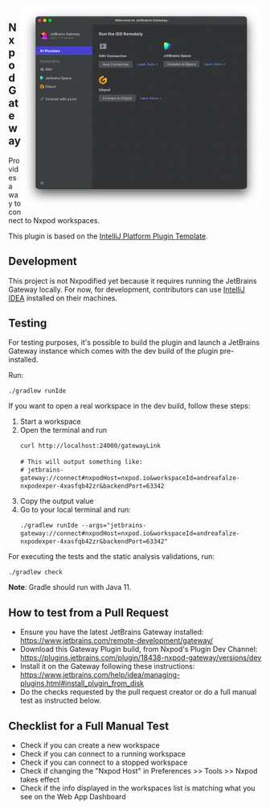 <img align="right" height="400" src="./screenshot.png">

## Nxpod Gateway

<!-- Plugin description -->
Provides a way to connect to Nxpod workspaces.

<!-- Plugin description end -->

This plugin is based on the [IntelliJ Platform Plugin Template](https://github.com/JetBrains/intellij-platform-plugin-template).

## Development

This project is not Nxpodified yet because it requires running the JetBrains Gateway locally. For now, for development, contributors can use [IntelliJ IDEA](https://www.jetbrains.com/idea/) installed on their machines.

## Testing

For testing purposes, it's possible to build the plugin and launch a JetBrains Gateway instance which comes with the dev build of the plugin pre-installed.

Run:

```console
./gradlew runIde
```

If you want to open a real workspace in the dev build, follow these steps:

1. Start a workspace
2. Open the terminal and run
    ```console
    curl http://localhost:24000/gatewayLink

    # This will output something like:
    # jetbrains-gateway://connect#nxpodHost=nxpod.io&workspaceId=andreafalze-nxpodexper-4xasfqb42zr&backendPort=63342
    ```
3. Copy the output value
4. Go to your local terminal and run:
    ```console
    ./gradlew runIde --args="jetbrains-gateway://connect#nxpodHost=nxpod.io&workspaceId=andreafalze-nxpodexper-4xasfqb42zr&backendPort=63342"
    ```

For executing the tests and the static analysis validations, run:

```console
./gradlew check
```

**Note**: Gradle should run with Java 11.

## How to test from a Pull Request

- Ensure you have the latest JetBrains Gateway installed: https://www.jetbrains.com/remote-development/gateway/
- Download this Gateway Plugin build, from Nxpod's Plugin Dev Channel: https://plugins.jetbrains.com/plugin/18438-nxpod-gateway/versions/dev
- Install it on the Gateway following these instructions: https://www.jetbrains.com/help/idea/managing-plugins.html#install_plugin_from_disk
- Do the checks requested by the pull request creator or do a full manual test as instructed below.

## Checklist for a Full Manual Test

- Check if you can create a new workspace
- Check if you can connect to a running workspace
- Check if you can connect to a stopped workspace
- Check if changing the "Nxpod Host" in Preferences >> Tools >> Nxpod takes effect
- Check if the info displayed in the workspaces list is matching what you see on the Web App Dashboard
